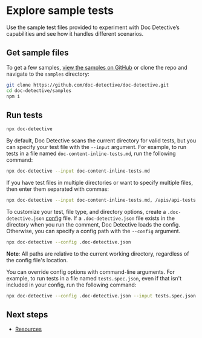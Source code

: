 # Explore sample tests

Use the sample test files provided to experiment with Doc Detective’s capabilities and see how it handles different scenarios.

## Get sample files

To get a few samples, [view the samples on GitHub](https://github.com/doc-detective/doc-detective/tree/main/samples) or clone the repo and navigate to the `samples` directory:

```bash
git clone https://github.com/doc-detective/doc-detective.git
cd doc-detective/samples
npm i
```

## Run tests

```bash
npx doc-detective
```

By default, Doc Detective scans the current directory for valid tests, but you can specify your test file with the `--input` argument. For example, to run tests in a file named `doc-content-inline-tests.md`, run the following command:

```bash
npx doc-detective --input doc-content-inline-tests.md
```

If you have test files in multiple directories or want to specify multiple files, then enter them separated with commas:

```bash
npx doc-detective --input doc-content-inline-tests.md, /apis/api-tests.md
```

To customize your test, file type, and directory options, create a `.doc-detective.json` [config](/docs/references/schemas/config) file. If a `.doc-detective.json` file exists in the directory when you run the comment, Doc Detective loads the config. Otherwise, you can specify a config path with the `--config` argument.

```bash
npx doc-detective --config .doc-detective.json
```

**Note**: All paths are relative to the current working directory, regardless of the config file's location.

You can override config options with command-line arguments. For example, to run tests in a file named `tests.spec.json`, even if that isn't included in your config, run the following command:

```bash
npx doc-detective --config .doc-detective.json --input tests.spec.json
```

<!-- ### Run remotely hosted tests

You can run tests hosted remotely by specifying the URL of the test file with the `--input` argument. For example, to run tests from a file hosted at `https://doc-detective.com/sample.spec.json`, run the following command:

```bash
npx doc-detective --input https://doc-detective.com/sample.spec.json
```

These tests run the same way as local tests, but Doc Detective fetches the test file from the specified URL and stores it in a temporary directory. The URL must be accessible to the machine running the tests.
 -->

## Next steps

- [Resources](/docs/get-started/resources.md)

